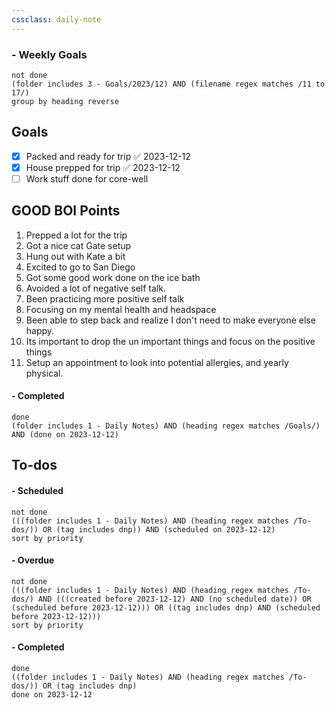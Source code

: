 ```yaml
---
cssclass: daily-note
---
```

### - Weekly Goals
```tasks
not done
(folder includes 3 - Goals/2023/12) AND (filename regex matches /11 to 17/)
group by heading reverse
```
## Goals
- [x] Packed and ready for trip ✅ 2023-12-12
- [x] House prepped for trip ✅ 2023-12-12
- [ ] Work stuff done for core-well
## GOOD BOI Points
1. Prepped a lot for the trip
2. Got a nice cat Gate setup
3. Hung out with Kate a bit
4. Excited to go to San Diego
5. Got some good work done on the ice bath
6. Avoided a lot of negative self talk.
7. Been practicing more positive self talk
8. Focusing on my mental health and headspace
9. Been able to step back and realize I don't need to make everyone else happy.
10. Its important to drop the un important things and focus on the positive things
11. Setup an appointment to look into potential allergies, and yearly physical.
#### - Completed
```tasks
done
(folder includes 1 - Daily Notes) AND (heading regex matches /Goals/) AND (done on 2023-12-12)
```
## To-dos
#### - Scheduled
```tasks
not done
(((folder includes 1 - Daily Notes) AND (heading regex matches /To-dos/)) OR (tag includes dnp)) AND (scheduled on 2023-12-12)
sort by priority
```
#### - Overdue
```tasks
not done
(((folder includes 1 - Daily Notes) AND (heading regex matches /To-dos/) AND (((created before 2023-12-12) AND (no scheduled date)) OR (scheduled before 2023-12-12))) OR ((tag includes dnp) AND (scheduled before 2023-12-12)))
sort by priority
```
#### - Completed
```tasks
done
((folder includes 1 - Daily Notes) AND (heading regex matches /To-dos/)) OR (tag includes dnp)
done on 2023-12-12
```
